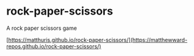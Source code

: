 # rock-paper-scissors

A rock paper scissors game

[https://matthuris.github.io/rock-paper-scissors/](https://matthewward-repos.github.io/rock-paper-scissors/)
